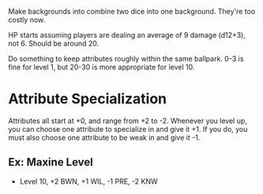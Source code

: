 Make backgrounds into combine two dice into one background. They're too costly now.

HP starts assuming players are dealing an average of 9 damage (d12+3), not 6. Should be around 20.

Do something to keep attributes roughly within the same ballpark. 0-3 is fine for level 1, but 20-30 is more appropriate for level 10.



# Attribute Specialization

Attributes all start at +0, and range from +2 to -2. Whenever you level up, you can choose one attribute to specialize in and give it +1. If you do, you must also choose one attribute to be weak in and give it -1.

## Ex: Maxine Level

*   Level 10, +2 BWN, +1 WIL, -1 PRE, -2 KNW

